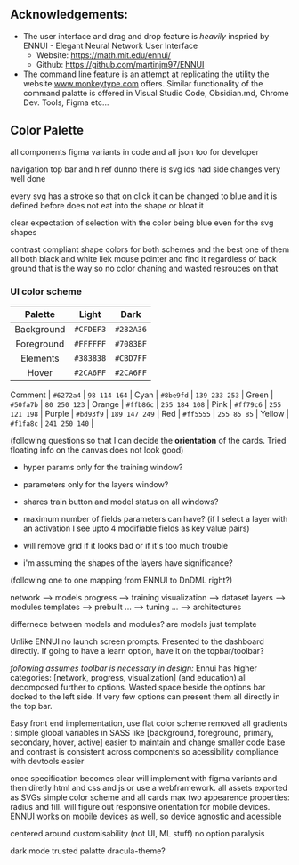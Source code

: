 ## Acknowledgements: 
* The user interface and drag and drop feature is _heavily_ inspried by ENNUI - Elegant Neural Network User Interface 
  - Website: https://math.mit.edu/ennui/
  - Github: https://github.com/martinjm97/ENNUI
* The command line feature is an attempt at replicating the utility the website www.monkeytype.com offers. Similar functionality of the command palatte is offered in Visual Studio Code, Obsidian.md, Chrome Dev. Tools, Figma etc...

## Color Palette


all components figma variants in code and all json too for developer 

navigation top bar and h ref dunno there is svg ids nad side changes very well done 

every svg has a stroke so that on click it can be changed to blue and it is defined before does not eat into the shape or bloat it

clear expectation of selection with the color being blue even for the svg shapes

contrast compliant shape colors for both schemes and the best one of them all both black and white liek mouse pointer and find it regardless of back ground that is the way so no color chaning and wasted resrouces on that

### UI color scheme 

Palette      | Light     | Dark          | 
:---:        | :---:     | :---:         | 
Background   | `#CFDEF3` | `#282A36`     |
Foreground   | `#FFFFFF` | `#7083BF`     |
Elements     | `#383838` | `#CBD7FF`     |
Hover        | `#2CA6FF` | `#2CA6FF`     |

Comment      | `#6272a4` | `98 114 164`  |
Cyan         | `#8be9fd` | `139 233 253` |
Green        | `#50fa7b` | `80 250 123`  |
Orange       | `#ffb86c` | `255 184 108` |
Pink         | `#ff79c6` | `255 121 198` |
Purple       | `#bd93f9` | `189 147 249` |
Red          | `#ff5555` | `255 85 85`   |
Yellow       | `#f1fa8c` | `241 250 140` |

(following questions so that I can decide the **orientation** of the cards. Tried floating info on the canvas does not look good)

- hyper params only for the training window?
- parameters only for the layers window?
- shares train button and model status on all windows?
- maximum number of fields parameters can have? (if I select a layer with an activation I see upto 4 modifiable fields as key value pairs) 
- will remove grid if it looks bad or if it's too much trouble


- i'm assuming the shapes of the layers have significance?

(following one to one mapping from ENNUI to DnDML right?)

network --> models
progress --> training
visualization --> dataset
layers --> modules
templates --> prebuilt
... --> tuning
... --> architectures

differnece between models and modules?
are models just template


Unlike ENNUI no launch screen prompts. Presented to the dashboard directly. If going to have a learn option, have it on the topbar/toolbar?

*following assumes toolbar is necessary in design:* Ennui has higher categories: [network, progress, visualization] (and education) all decomposed further to options. Wasted space beside the options bar docked to the left side. If very few options can present them all directly in the top bar.

Easy front end implementation, use flat color scheme removed all gradients : simple global variables in SASS like [background, foreground, primary, secondary, hover, active] easier to maintain and change smaller code base and contrast is consistent across components so acessibility compliance with devtools easier

once specification becomes clear will implement with figma variants and then diretly html and css and js or use a webframework. all assets exported as SVGs simple color scheme and all cards max two appearence properties: radius and fill. will figure out responsive orientation for mobile devices. ENNUI works on mobile devices as well, so device agnostic and acessible

centered around customisability (not UI, ML stuff) no option paralysis

dark mode trusted palatte dracula-theme?


<!-- contending for side bar and open collapse to abstract out to topbar and entire side dock is selection subsectoins ennui to a degree but two side bars and icon crutch so reduce deadspace and floating palatte on the grid for stuff hover open and select stuff or side bar space hmm think about it and drag and drop to canvas prompt hover for purspose side side bar but mouse travel less so keyboard navigate simplest good and ? help on top smallest section approachable remoce and undesigns as much as you can

grid snapping make shapes a bit smaller

grid and mac clean up feature and auto that and no breaking exzess too? hmm dunno

not jsut minst loaded in but local directory as well to use it eh

figma
webflow
front end
blue palatte inviting light theme dark theme discord slack context separation
card abuse exessivly to only where neede

mouse travel side bar choice move to top and preview fast as you hover and very small set of opinionated shortcuts nice window in unofficial onvenion trigger to override mouse travel

dark mode trusted palatte dracula-theme instead of remixing would be nice but if not too hoherent in light to dark transition can change to a more muted theme good contrast fundamentals

create simple icons 

-->


